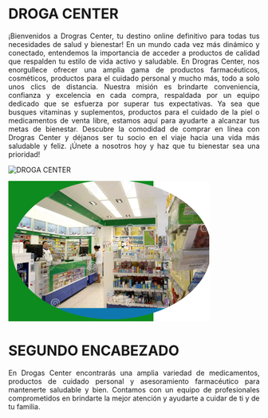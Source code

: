 # **DROGA CENTER**
<p style="text-align: justify;">
¡Bienvenidos a Drogras Center, tu destino online definitivo para todas tus necesidades de salud y bienestar! En un mundo cada vez más dinámico y conectado, entendemos la importancia de acceder a productos de calidad que respalden tu estilo de vida activo y saludable. En Drogras Center, nos enorgullece ofrecer una amplia gama de productos farmacéuticos, cosméticos, productos para el cuidado personal y mucho más, todo a solo unos clics de distancia. Nuestra misión es brindarte conveniencia, confianza y excelencia en cada compra, respaldada por un equipo dedicado que se esfuerza por superar tus expectativas. Ya sea que busques vitaminas y suplementos, productos para el cuidado de la piel o medicamentos de venta libre, estamos aquí para ayudarte a alcanzar tus metas de bienestar. Descubre la comodidad de comprar en línea con Drogras Center y déjanos ser tu socio en el viaje hacia una vida más saludable y feliz. ¡Únete a nosotros hoy y haz que tu bienestar sea una prioridad!
</p>

<img scr="./Drogueria%203/img/DROGA%20CENTER.PNG" alt="DROGA CENTER" title="DROGA CENTER" />


![DROGA CENTER](./Drogueria%203/img/DROGA%20CENTER.PNG)

# **SEGUNDO ENCABEZADO**
<p style="text-align: justify;">
 En Drogas Center encontrarás una amplia variedad de medicamentos, productos de cuidado personal y asesoramiento farmacéutico para mantenerte saludable y bien. Contamos con un equipo de profesionales comprometidos en brindarte la mejor atención y ayudarte a cuidar de ti y de tu familia.
 </p>